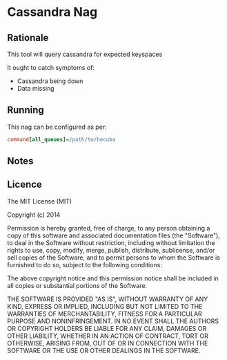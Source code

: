 Cassandra Nag
==

Rationale
--

This tool will query cassandra for expected keyspaces

It ought to catch symptoms of:

  * Cassandra being down
  * Data missing

Running
--

This nag can be configured as per:

```ini
command[all_queues]=/path/to/hecuba 
```

Notes
--


Licence
--

The MIT License (MIT)

Copyright (c) 2014 <James Condron>

Permission is hereby granted, free of charge, to any person obtaining a copy
of this software and associated documentation files (the "Software"), to deal
in the Software without restriction, including without limitation the rights
to use, copy, modify, merge, publish, distribute, sublicense, and/or sell
copies of the Software, and to permit persons to whom the Software is
furnished to do so, subject to the following conditions:

The above copyright notice and this permission notice shall be included in
all copies or substantial portions of the Software.

THE SOFTWARE IS PROVIDED "AS IS", WITHOUT WARRANTY OF ANY KIND, EXPRESS OR
IMPLIED, INCLUDING BUT NOT LIMITED TO THE WARRANTIES OF MERCHANTABILITY,
FITNESS FOR A PARTICULAR PURPOSE AND NONINFRINGEMENT. IN NO EVENT SHALL THE
AUTHORS OR COPYRIGHT HOLDERS BE LIABLE FOR ANY CLAIM, DAMAGES OR OTHER
LIABILITY, WHETHER IN AN ACTION OF CONTRACT, TORT OR OTHERWISE, ARISING FROM,
OUT OF OR IN CONNECTION WITH THE SOFTWARE OR THE USE OR OTHER DEALINGS IN
THE SOFTWARE.
